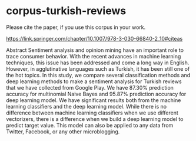 # corpus-turkish-reviews

Please cite the paper, if you use this corpus in your work.

https://link.springer.com/chapter/10.1007/978-3-030-66840-2_10#citeas

Abstract
Sentiment analysis and opinion mining have an important role to trace consumer behavior. With the recent advances in machine learning techniques, this issue has been addressed and come a long way in English. However, in agglutinative languages such as Turkish, it has been still one of the hot topics. In this study, we compare several classification methods and deep learning methods to make a sentiment analysis for Turkish reviews that we have collected from Google Play. We have 87.30% prediction accuracy for multinomial Naive Bayes and 95.87% prediction accuracy for deep learning model. We have significant results both from the machine learning classifiers and the deep learning model. While there is no difference between machine learning classifiers when we use different vectorizers, there is a difference when we build a deep learning model to predict target value. This model can also be applied to any data from Twitter, Facebook, or any other microblogging.
